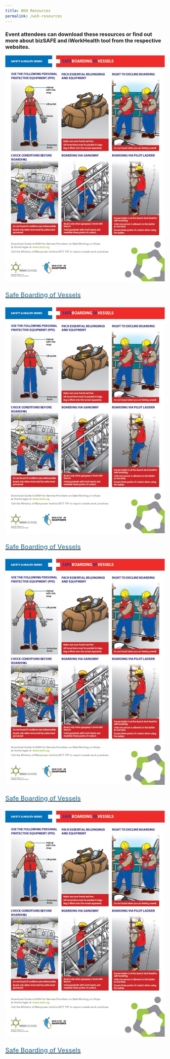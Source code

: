 ```yaml
---
title: WSH Resources
permalink: /wsh-resources
---
```

<div>
  <h3>Event attendees can download these resources or find out more about bizSAFE and iWorkHealth tool from the respective websites.</h3>
</div>
<section class="bp-section font">
  <div class="bp-container is-fluid has-text-centered"> 
    <div class="row">
      <div class="col is-6">
        <a href="https://www.tal.sg/wshc/Resources/Collaterals/Posters/Safe-Boarding-of-Vessel">
          <div class="speaker-image-wrapper">
            <img src="images/Safe-Boarding.jpg" alt=" " class="speaker-image img-fluid mb-3">
          </div>
          <h4 class="speaker-name text-ellipsis">Safe Boarding of Vessels</h4>
        </a>
      </div>
      <div class="col is-6">
        <a href="https://www.tal.sg/wshc/Resources/Collaterals/Posters/Safe-Boarding-of-Vessel">
          <div class="speaker-image-wrapper">
            <img src="images/Safe-Boarding.jpg" alt=" " class="speaker-image img-fluid mb-3">
          </div>
          <h4 class="speaker-name text-ellipsis">Safe Boarding of Vessels</h4>
        </a>
      </div>
      <div class="col is-6">
        <a href="https://www.tal.sg/wshc/Resources/Collaterals/Posters/Safe-Boarding-of-Vessel">
          <div class="speaker-image-wrapper">
            <img src="images/Safe-Boarding.jpg" alt=" " class="speaker-image img-fluid mb-3">
          </div>
          <h4 class="speaker-name text-ellipsis">Safe Boarding of Vessels</h4>
        </a>
      </div>
    </div>
    <div class="row">
      <div class="col is-6">
        <a href="https://www.tal.sg/wshc/Resources/Collaterals/Posters/Safe-Boarding-of-Vessel">
          <div class="speaker-image-wrapper">
            <img src="images/Safe-Boarding.jpg" alt=" " class="speaker-image img-fluid mb-3">
          </div>
          <h4 class="speaker-name text-ellipsis">Safe Boarding of Vessels</h4>
        </a>
      </div>
    </div>
  </div>
</section>

<style type="text/css"> 
  .is-left{
    text-align: left;
  }
  .bg-light {
    background-color: #fff !important;
    box-shadow: 5px 0 6px -4px rgb(195 195 195 / 80%), -5px 0 6px -4px rgb(195 195 195 / 80%);
  }
  .p-4 {
    padding: 1.5rem!important;
  }
  .speaker-role small{
    font-size: 11px;
    text-transform: capitalize;
  }
  .speaker-name {
    font-size: 1.25rem;
  }
  .text-ellipsis {
    /* white-space: nowrap; */
    color: #000;
    overflow: hidden;
    text-overflow: ellipsis;
  }
  .font {
    font-size: 14px;
  }
  h4{
    font-weight: 500; 
    color: #337B9A !important;
  }
	.content a { text-decoration: none; }
</style>